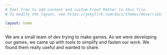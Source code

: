 ```yaml
---
# Feel free to add content and custom Front Matter to this file.
# To modify the layout, see https://jekyllrb.com/docs/themes/#overriding-theme-defaults

layout: home
---
```


We are a small team of dev trying to make games. As we were developing our games, we came up with tools to simplify and fasten our work. We found them really useful and wanted to share.